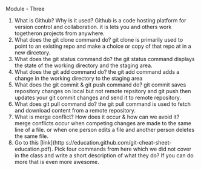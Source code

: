  Module - Three

1. What is Github? Why is it used?
Github is a code hosting platform for version control and collaboration. it is lets you and others work togetheron projects from anywhere.
2. What does the git clone command do?
git clone is primarily used to point to an existing repo and make a choice or copy of that repo at in a new dircetory.
3. What does the git status command do?
the git status command displays the state of the working directory and the staging area.
4. What does the git add command do?
the git add command adds a change in the working directory to the staging area 
5. What does the git commit & git push command do?
git commit saves repository changes on local but not remote repsitory and git push then updates your git commit changes and send it to remote repository.
6. What does git pull command do?
the git pull command is used to fetch and download content from a remote repository.
7. What is merge conflict? How does it occur & how can we avoid it?
merge conflicts occur when competing changes are made to the same line of a file. or when one person edits a file and another person deletes the same file.
8. Go to this [link](http s://education.github.com/git-cheat-sheet-education.pdf). Pick four commands from here which we did not cover in the class and write a short description of what they do? If you can do more that is even more awesome.

